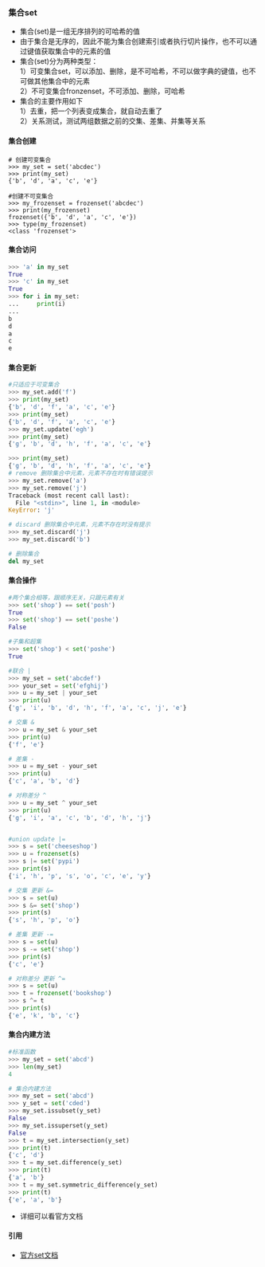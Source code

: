 ### 集合set
- 集合(set)是一组无序排列的可哈希的值
- 由于集合是无序的，因此不能为集合创建索引或者执行切片操作，也不可以通过键值获取集合中的元素的值
- 集合(set)分为两种类型：    
  1）可变集合set，可以添加、删除，是不可哈希，不可以做字典的键值，也不可做其他集合中的元素   
  2）不可变集合fronzenset，不可添加、删除，可哈希
- 集合的主要作用如下    
  1）去重，把一个列表变成集合，就自动去重了    
  2）关系测试，测试两组数据之前的交集、差集、并集等关系   
#### 集合创建
```
# 创建可变集合
>>> my_set = set('abcdec')
>>> print(my_set)
{'b', 'd', 'a', 'c', 'e'}

#创建不可变集合
>>> my_frozenset = frozenset('abcdec')
>>> print(my_frozenset)
frozenset({'b', 'd', 'a', 'c', 'e'})
>>> type(my_frozenset)
<class 'frozenset'>

```
#### 集合访问
```python
>>> 'a' in my_set
True
>>> 'c' in my_set
True
>>> for i in my_set:
...     print(i)
...
b
d
a
c
e
```
#### 集合更新 
```python
#只适应于可变集合
>>> my_set.add('f')
>>> print(my_set)
{'b', 'd', 'f', 'a', 'c', 'e'}
>>> print(my_set)
{'b', 'd', 'f', 'a', 'c', 'e'}
>>> my_set.update('egh')
>>> print(my_set)
{'g', 'b', 'd', 'h', 'f', 'a', 'c', 'e'}

>>> print(my_set)
{'g', 'b', 'd', 'h', 'f', 'a', 'c', 'e'}
# remove 删除集合中元素，元素不存在时有错误提示
>>> my_set.remove('a')
>>> my_set.remove('j')
Traceback (most recent call last):
  File "<stdin>", line 1, in <module>
KeyError: 'j'

# discard 删除集合中元素，元素不存在时没有提示
>>> my_set.discard('j')
>>> my_set.discard('b')

# 删除集合
del my_set
```
#### 集合操作
```python
#两个集合相等，跟顺序无关，只跟元素有关
>>> set('shop') == set('posh')
True
>>> set('shop') == set('poshe')
False

#子集和超集
>>> set('shop') < set('poshe')
True

#联合 |
>>> my_set = set('abcdef')
>>> your_set = set('efghij')
>>> u = my_set | your_set
>>> print(u)
{'g', 'i', 'b', 'd', 'h', 'f', 'a', 'c', 'j', 'e'}

# 交集 &
>>> u = my_set & your_set
>>> print(u)
{'f', 'e'}

# 差集 -
>>> u = my_set - your_set
>>> print(u)
{'c', 'a', 'b', 'd'}

# 对称差分 ^
>>> u = my_set ^ your_set
>>> print(u)
{'g', 'i', 'a', 'c', 'b', 'd', 'h', 'j'}


#union update |=
>>> s = set('cheeseshop')
>>> u = frozenset(s)
>>> s |= set('pypi')
>>> print(s)
{'i', 'h', 'p', 's', 'o', 'c', 'e', 'y'}

# 交集 更新 &=
>>> s = set(u)
>>> s &= set('shop')
>>> print(s)
{'s', 'h', 'p', 'o'}

# 差集 更新 -=
>>> s = set(u)
>>> s -= set('shop')
>>> print(s)
{'c', 'e'}

# 对称差分 更新 ^=
>>> s = set(u)
>>> t = frozenset('bookshop')
>>> s ^= t
>>> print(s)
{'e', 'k', 'b', 'c'}
```
#### 集合内建方法
```python
#标准函数
>>> my_set = set('abcd')
>>> len(my_set)
4

# 集合内建方法
>>> my_set = set('abcd')
>>> y_set = set('cded')
>>> my_set.issubset(y_set)
False
>>> my_set.issuperset(y_set)
False
>>> t = my_set.intersection(y_set)
>>> print(t)
{'c', 'd'}
>>> t = my_set.difference(y_set)
>>> print(t)
{'a', 'b'}
>>> t = my_set.symmetric_difference(y_set)
>>> print(t)
{'e', 'a', 'b'}
```
- 详细可以看官方文档
#### 引用
- [官方set文档](https://docs.python.org/zh-cn/3/library/stdtypes.html?highlight=set#set)